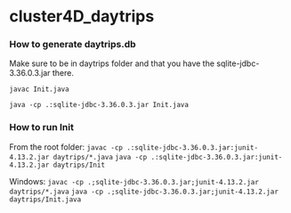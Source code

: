 # cluster4D_daytrips

### How to generate daytrips.db

Make sure to be in daytrips folder and that you have the sqlite-jdbc-3.36.0.3.jar there.

`javac Init.java`

`java -cp .:sqlite-jdbc-3.36.0.3.jar Init.java`

### How to run Init

From the root folder:
`javac -cp .:sqlite-jdbc-3.36.0.3.jar:junit-4.13.2.jar daytrips/*.java`
`java -cp .:sqlite-jdbc-3.36.0.3.jar:junit-4.13.2.jar daytrips/Init`

Windows:
`javac -cp .;sqlite-jdbc-3.36.0.3.jar;junit-4.13.2.jar daytrips/*.java`
`java -cp .;sqlite-jdbc-3.36.0.3.jar;junit-4.13.2.jar daytrips/Init.java`
